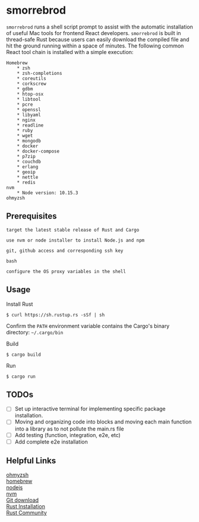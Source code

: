 # smorrebrod

`smorrebrod` runs a shell script prompt to assist with the automatic installation of useful Mac tools for frontend React developers. `smorrebrod` is built in thread-safe Rust because users can easily download the compiled file and hit the ground running within a space of minutes. The following common React tool chain is installed with a simple execution: 

```
Homebrew
    * zsh
    * zsh-completions
    * coreutils
    * corkscrew
    * gdbm
    * htop-osx
    * libtool
    * pcre
    * openssl
    * libyaml
    * nginx
    * readline
    * ruby 
    * wget
    * mongodb
    * docker
    * docker-compose
    * p7zip
    * couchdb
    * erlang
    * geoip
    * nettle
    * redis
nvm
    * Node version: 10.15.3
ohmyzsh
```

## Prerequisites

```
target the latest stable release of Rust and Cargo

use nvm or node installer to install Node.js and npm

git, github access and corresponding ssh key

bash

configure the OS proxy variables in the shell
```

## Usage

Install Rust
```
$ curl https://sh.rustup.rs -sSf | sh
```

Confirm the `PATH` environment variable contains the Cargo's binary directory: `~/.cargo/bin`

Build
```
$ cargo build
```

Run
```
$ cargo run
```

## TODOs

- [ ] Set up interactive terminal for implementing specific package installation.
- [ ] Moving and organizing code into blocks and moving each main function into a library as to not pollute the main.rs file
- [ ] Add testing (function, integration, e2e, etc)
- [ ] Add complete e2e installation

## Helpful Links

[ohmyzsh](https://github.com/ohmyzsh/ohmyzsh)
</br>
[homebrew](https://brew.sh/)
</br>
[nodejs](https://nodejs.org/en/download/)
</br>
[nvm](https://github.com/nvm-sh/nvm)
</br>
[Git download](https://git-scm.com/downloads)
</br>
[Rust Installation](https://www.rust-lang.org/tools/install)
</br>
[Rust Community](https://users.rust-lang.org/)
